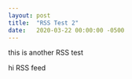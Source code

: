 ```yaml
---
layout: post
title:  "RSS Test 2"
date:   2020-03-22 00:00:00 -0500
---
```

this is another RSS test

hi RSS feed